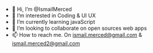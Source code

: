 - 👋 Hi, I’m @IsmailMerced
- 👀 I’m interested in Coding & UI UX 
- 🌱 I’m currently learning javaScript
- 💞️ I’m looking to collaborate on open sources web apps
- 📫 How to reach me. On ismail.merced@gmail.com & ismail.merced2@gmail.com

<!---
IsmailMerced/IsmailMerced is a ✨ special ✨ repository because its `README.md` (this file) appears on your GitHub profile.
You can click the Preview link to take a look at your changes.
--->
